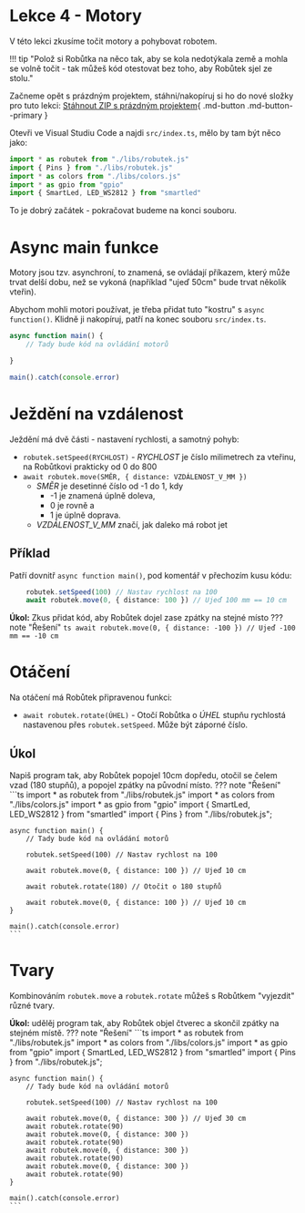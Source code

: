 # Lekce 4 - Motory

V této lekci zkusíme točit motory a pohybovat robotem.

!!! tip "Polož si Robůtka na něco tak, aby se kola nedotýkala země a mohla se volně točit - tak můžeš kód otestovat bez toho, aby Robůtek sjel ze stolu."

Začneme opět s prázdným projektem, stáhni/nakopíruj si ho do nové složky pro tuto lekci:
[Stáhnout ZIP s prázdným projektem](../../lekce2/blank_project.zip){ .md-button .md-button--primary }

Otevři ve Visual Studiu Code a najdi `src/index.ts`, mělo by tam být něco jako:

```typescript
import * as robutek from "./libs/robutek.js"
import { Pins } from "./libs/robutek.js"
import * as colors from "./libs/colors.js"
import * as gpio from "gpio"
import { SmartLed, LED_WS2812 } from "smartled"
```

To je dobrý začátek - pokračovat budeme na konci souboru.

# Async main funkce
Motory jsou tzv. asynchroní, to znamená, se ovládají příkazem, který může trvat delší dobu, než se vykoná
(například "ujeď 50cm" bude trvat několik vteřin).

Abychom mohli motori používat, je třeba přidat tuto "kostru" s `async function()`. Klidně ji nakopíruj, patří na konec souboru `src/index.ts`.

```typescript
async function main() {
    // Tady bude kód na ovládání motorů

}

main().catch(console.error)
```

# Ježdění na vzdálenost

Ježdění má dvě části - nastavení rychlosti, a samotný pohyb:

* `robutek.setSpeed(RYCHLOST)` - _RYCHLOST_ je číslo milimetrech za vteřinu, na Robůtkovi prakticky od 0 do 800
* `await robutek.move(SMĚR, { distance: VZDÁLENOST_V_MM })`
    * _SMĚR_ je desetinné číslo od -1 do 1, kdy
        * -1 je znamená úplně doleva,
        * 0 je rovně a
        * 1 je úplně doprava.
    * *VZDÁLENOST_V_MM* značí, jak daleko má robot jet

## Příklad
Patří dovnitř `async function main()`, pod komentář v přechozím kusu kódu:

```typescript
    robutek.setSpeed(100) // Nastav rychlost na 100
    await robutek.move(0, { distance: 100 }) // Ujeď 100 mm == 10 cm
```

**Úkol:** Zkus přidat kód, aby Robůtek dojel zase zpátky na stejné místo
??? note "Řešení"
    ```ts
    await robutek.move(0, { distance: -100 }) // Ujeď -100 mm == -10 cm
    ```


# Otáčení
Na otáčení má Robůtek připravenou funkci:

* `await robutek.rotate(ÚHEL)` - Otočí Robůtka o _ÚHEL_ stupňu rychlostá nastavenou přes `robutek.setSpeed`. Může být záporné číslo.

## Úkol
Napiš program tak, aby Robůtek popojel 10cm dopředu, otočil se čelem vzad (180 stupňů), a popojel zpátky na původní místo.
??? note "Řešení"
    ```ts
    import * as robutek from "./libs/robutek.js"
    import * as colors from "./libs/colors.js"
    import * as gpio from "gpio"
    import { SmartLed, LED_WS2812 } from "smartled"
    import { Pins } from "./libs/robutek.js";

    async function main() {
        // Tady bude kód na ovládání motorů

        robutek.setSpeed(100) // Nastav rychlost na 100

        await robutek.move(0, { distance: 100 }) // Ujeď 10 cm

        await robutek.rotate(180) // Otočit o 180 stupňů

        await robutek.move(0, { distance: 100 }) // Ujeď 10 cm
    }

    main().catch(console.error)
    ```

# Tvary
Kombinováním `robutek.move` a `robutek.rotate` můžeš s Robůtkem "vyjezdit" různé tvary.

**Úkol:** udělěj program tak, aby Robůtek objel čtverec a skončil zpátky na stejném místě.
??? note "Řešení"
    ```ts
    import * as robutek from "./libs/robutek.js"
    import * as colors from "./libs/colors.js"
    import * as gpio from "gpio"
    import { SmartLed, LED_WS2812 } from "smartled"
    import { Pins } from "./libs/robutek.js";

    async function main() {
        // Tady bude kód na ovládání motorů

        robutek.setSpeed(100) // Nastav rychlost na 100

        await robutek.move(0, { distance: 300 }) // Ujeď 30 cm
        await robutek.rotate(90)
        await robutek.move(0, { distance: 300 })
        await robutek.rotate(90)
        await robutek.move(0, { distance: 300 })
        await robutek.rotate(90)
        await robutek.move(0, { distance: 300 })
        await robutek.rotate(90)
    }

    main().catch(console.error)
    ```
